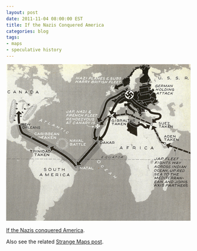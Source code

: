 ```yaml
---
layout: post
date: 2011-11-04 08:00:00 EST
title: If the Nazis Conquered America 
categories: blog
tags:
- maps
- speculative history
---
```


<a href="http://kottke.org/11/11/if-the-nazis-conquered-america"><img src="/images/post-images/naziamerica.jpg"/></a>

[If the Nazis conquered America](http://kottke.org/11/11/if-the-nazis-conquered-america).

Also see the related [Strange Maps post](http://bigthink.com/ideas/26571?page=all).